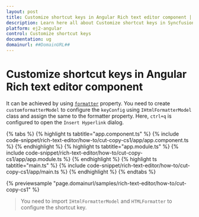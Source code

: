 ```yaml
---
layout: post
title: Customize shortcut keys in Angular Rich text editor component | Syncfusion
description: Learn here all about Customize shortcut keys in Syncfusion Angular Rich text editor component of Syncfusion Essential JS 2 and more.
platform: ej2-angular
control: Customize shortcut keys 
documentation: ug
domainurl: ##DomainURL##
---
```


# Customize shortcut keys in Angular Rich text editor component

It can be achieved by using [`formatter`](https://ej2.syncfusion.com/angular/documentation/api/rich-text-editor/#formatter) property. You need to create `customformatterModel` to configure the `keyConfig` using `IHtmlFormatterModel` class and assign the same to the formatter property. Here, `ctrl+q` is configured to open the `Insert Hyperlink` dialog.

{% tabs %}
{% highlight ts tabtitle="app.component.ts" %}
{% include code-snippet/rich-text-editor/how-to/cut-copy-cs1/app/app.component.ts %}
{% endhighlight %}
{% highlight ts tabtitle="app.module.ts" %}
{% include code-snippet/rich-text-editor/how-to/cut-copy-cs1/app/app.module.ts %}
{% endhighlight %}
{% highlight ts tabtitle="main.ts" %}
{% include code-snippet/rich-text-editor/how-to/cut-copy-cs1/app/main.ts %}
{% endhighlight %}
{% endtabs %}
  
{% previewsample "page.domainurl/samples/rich-text-editor/how-to/cut-copy-cs1" %}

> You need to import `IHtmlFormatterModel` and `HTMLFormatter` to configure the shortcut key.
